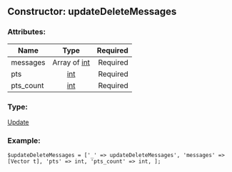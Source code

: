 ## Constructor: updateDeleteMessages  

### Attributes:

| Name     |    Type       | Required |
|----------|:-------------:|---------:|
|messages|Array of [int](../types/int.md) | Required|
|pts|[int](../types/int.md) | Required|
|pts\_count|[int](../types/int.md) | Required|
### Type: 

[Update](../types/Update.md)
### Example:

```
$updateDeleteMessages = ['_' => updateDeleteMessages', 'messages' => [Vector t], 'pts' => int, 'pts_count' => int, ];
```